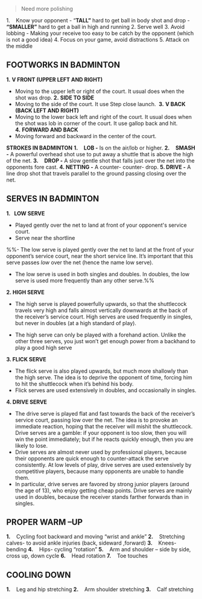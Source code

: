 > Need more polishing



1.    Know your opponent 
	- “**TALL”** hard to get ball in body shot and drop
	- **“SMALLER”** hard to get a ball in high and running
2. Serve well
3. Avoid lobbing
	- Making your receive too easy to be catch by the opponent (which is not a good idea)
4. Focus on your game, avoid distractions
5. Attack on the middle

## FOOTWORKS IN BADMINTON
**1.** **V FRONT (UPPER LEFT AND RIGHT)**
- Moving to the upper left or right of the court. It usual does when the shot was drop.
**2.** **SIDE TO SIDE**
- Moving to the side of the court. It use Step close launch. 
**3.** **V BACK (BACK LEFT AND RIGHT)**
- Moving to the lower back left and right of the court. It usual does when the shot was lob in corner of the court. It use gallop back and hit.
**4.** **FORWARD AND BACK**
- Moving forward and backward in the center of the court.

**STROKES IN BADMINTON**
**1.**    **LOB -** Is on the air/lob or higher.
**2.**    **SMASH -** A powerful overhead shot use to put away a shuttle that is above the high of the net.
**3.**    **DROP -** A slow gentle shot that falls just over the net into the opponents fore cast.
**4. NETTING -** A counter- counter- drop.
**5. DRIVE -** A line drop shot that travels parallel to the ground passing closing over the net.

## SERVES IN BADMINTON
**1.   LOW SERVE**
- Played gently over the net to land at front of your opponent's service court.
- Serve near the shortline

%%- The low serve is played gently over the net to land at the front of your opponent’s service court, near the short service line. It’s important that this serve passes _low_ over the net (hence the name low serve).
- The low serve is used in both singles and doubles. In doubles, the low serve is used more frequently than any other serve.%%

**2. HIGH SERVE**
- The high serve is played powerfully upwards, so that the shuttlecock travels very high and falls almost vertically downwards at the back of the receiver’s service court. High serves are used frequently in singles, but never in doubles (at a high standard of play).

- The high serve can only be played with a forehand action. Unlike the other three serves, you just won’t get enough power from a backhand to play a good high serve

**3. FLICK SERVE**
- The flick serve is also played upwards, but much more shallowly than the high serve. The idea is to deprive the opponent of time, forcing him to hit the shuttlecock when it’s behind his body.
- Flick serves are used extensively in doubles, and occasionally in singles.

**4. DRIVE SERVE**
- The drive serve is played flat and fast towards the back of the receiver’s service court, passing low over the net. The idea is to provoke an immediate reaction, hoping that the receiver will mishit the shuttlecock. Drive serves are a gamble: if your opponent is too slow, then you will win the point immediately; but if he reacts quickly enough, then you are likely to lose.
- Drive serves are almost never used by professional players, because their opponents are quick enough to counter-attack the serve consistently. At low levels of play, drive serves are used extensively by competitive players, because many opponents are unable to handle them.
- In particular, drive serves are favored by strong junior players (around the age of 13), who enjoy getting cheap points. Drive serves are mainly used in doubles, because the receiver stands farther forwards than in singles.

## PROPER WARM –UP
**1.**    Cycling foot backward and moving “wrist and ankle”
**2.**    Stretching calves- to avoid ankle injuries (back, sideward ,forward)
**3.**    Knees- bending
**4.**    Hips- cycling “rotation”
**5.**    Arm and shoulder – side by side, cross up, down cycle
**6.**    Head rotation
**7.**    Toe touches

## COOLING DOWN
**1.**    Leg and hip stretching
**2.**    Arm shoulder stretching
**3.**    Calf stretching